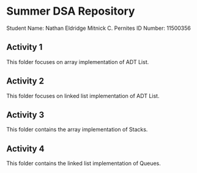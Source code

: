 # Summer DSA Repository
Student Name: Nathan Eldridge Mitnick C. Pernites
ID Number: 11500356

## Activity 1
This folder focuses on array implementation of ADT List.

## Activity 2
This folder focuses on linked list implementation of ADT List.

## Activity 3
This folder contains the array implementation of Stacks.

## Activity 4
This folder contains the linked list implementation of Queues.
